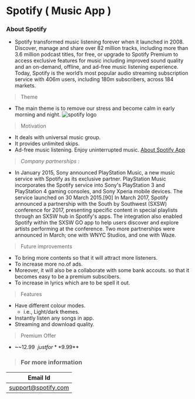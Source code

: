 # **Spotify** **( Music App )**
### **About Spotify**
* Spotify transformed music listening forever when it launched in 2008. Discover, manage and share over 82 million tracks, including more than 3.6 million podcast titles, for free, or upgrade to Spotify Premium to access exclusive features for music including improved sound quality and an on-demand, offline, and ad-free music listening experience. Today, Spotify is the world’s most popular audio streaming subscription service with 406m users, including 180m subscribers, across 184 markets.
> Theme
* The main theme is to remove our stress and become calm in early morning and night.
![spotify logo](https://static-01.daraz.pk/p/14b872a1c3695a266b59eaa741ffec1c.png)
> Motivation
* It deals with universal music group.
* It provides unlimited skips.
* Ad-free music listening. Enjoy uninterrupted music.
[About Spotify App](http://www.spotify.com/)
> *Company partnerships :*
* In January 2015, Sony announced PlayStation Music, a new music service with Spotify as its exclusive partner. PlayStation Music incorporates the Spotify service into Sony's PlayStation 3 and PlayStation 4 gaming consoles, and Sony Xperia mobile devices. The service launched on 30 March 2015.[90] In March 2017, Spotify announced a partnership with the South by Southwest (SXSW) conference for 2017, presenting specific content in special playlists through an SXSW hub in Spotify's apps. The integration also enabled Spotify within the SXSW GO app to help users discover and explore artists performing at the conference. Two more partnerships were announced in March; one with WNYC Studios, and one with Waze.
> Future improvements
* To bring more contents so that it will attract more listeners. 
* To increase more no.of ads.
* Moreover, it will also be a collaborate with some bank accouts. so that it becomes easy to be a premium subscibers.
* To increase in lyrics which are to be spell it out.  
> Features
* Have different colour modes.
   * i.e., Light/dark themes.
* Instantly listen any songs in app.
* Streaming and download quality.
> Premium Offer 
* ~~12.99$~~ just for **9.99$**
> ### For more information 
| Email  Id           |
| ------------------- |
| support@spotify.com | 
